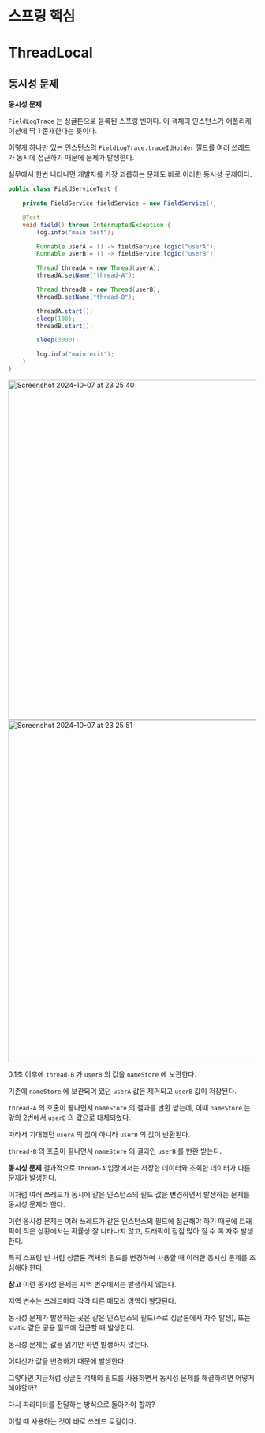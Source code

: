# 스프링 핵심

# ThreadLocal

## 동시성 문제

**동시성 문제**

`FieldLogTrace` 는 싱글톤으로 등록된 스프링 빈이다. 이 객체의 인스턴스가 애플리케이션에 딱 1 존재한다는 뜻이다. 

이렇게 하나만 있는 인스턴스의 `FieldLogTrace.traceIdHolder` 필드를 여러 쓰레드가 동시에 접근하기 때문에 문제가 발생한다.

실무에서 한번 나타나면 개발자를 가장 괴롭히는 문제도 바로 이러한 동시성 문제이다.

```java
public class FieldServiceTest {

    private FieldService fieldService = new FieldService();

    @Test
    void field() throws InterruptedException {
        log.info("main test");

        Runnable userA = () -> fieldService.logic("userA");
        Runnable userB = () -> fieldService.logic("userB");

        Thread threadA = new Thread(userA);
        threadA.setName("thread-A");

        Thread threadB = new Thread(userB);
        threadB.setName("thread-B");

        threadA.start();
        sleep(100);
        threadB.start();

        sleep(3000);

        log.info("main exit");
    }
}
```


<img width="690" alt="Screenshot 2024-10-07 at 23 25 40" src="https://github.com/user-attachments/assets/7db6c79d-83c5-433e-ad3b-754be1e05aca">
<img width="694" alt="Screenshot 2024-10-07 at 23 25 51" src="https://github.com/user-attachments/assets/22a65f08-7688-4d7b-a186-070fb6a00203">

0.1초 이후에 `thread-B` 가 `userB` 의 값을 `nameStore` 에 보관한다. 

기존에 `nameStore` 에 보관되어 있던 `userA` 값은 제거되고 `userB` 값이 저장된다.

`thread-A` 의 호출이 끝나면서 `nameStore` 의 결과를 반환 받는데, 이때 `nameStore` 는 앞의 2번에서 `userB` 의 값으로 대체되었다. 

따라서 기대했던 `userA` 의 값이 아니라 `userB` 의 값이 반환된다. 

`thread-B` 의 호출이 끝나면서 `nameStore` 의 결과인 `userB` 를 반환 받는다.


**동시성 문제**
결과적으로 `Thread-A` 입장에서는 저장한 데이터와 조회한 데이터가 다른 문제가 발생한다. 

이처럼 여러 쓰레드가 동시에 같은 인스턴스의 필드 값을 변경하면서 발생하는 문제를 동시성 문제라 한다. 

이런 동시성 문제는 여러 쓰레드가 같은 인스턴스의 필드에 접근해야 하기 때문에 트래픽이 적은 상황에서는 확률상 잘 나타나지 않고, 트래픽이 점점 많아 질 수 록 자주 발생한다.

특히 스프링 빈 처럼 싱글톤 객체의 필드를 변경하며 사용할 때 이러한 동시성 문제를 조심해야 한다.

**참고**
이런 동시성 문제는 지역 변수에서는 발생하지 않는다. 

지역 변수는 쓰레드마다 각각 다른 메모리 영역이 할당된다.

동시성 문제가 발생하는 곳은 같은 인스턴스의 필드(주로 싱글톤에서 자주 발생), 또는 static 같은 공용 필드에 접근할 때 발생한다.

동시성 문제는 값을 읽기만 하면 발생하지 않는다.

어디선가 값을 변경하기 때문에 발생한다.

그렇다면 지금처럼 싱글톤 객체의 필드를 사용하면서 동시성 문제를 해결하려면 어떻게 해야할까? 

다시 파라미터를 전달하는 방식으로 돌아가야 할까? 

이럴 때 사용하는 것이 바로 쓰레드 로컬이다.














